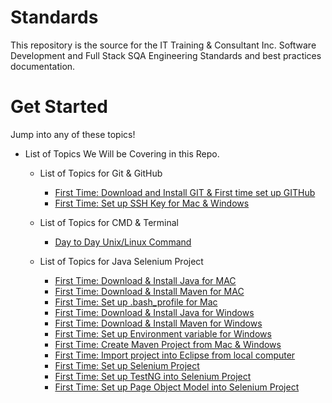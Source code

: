# Standards
This repository is the source for the IT Training & Consultant Inc. Software Development and Full Stack SQA Engineering Standards and best practices documentation.

# Get Started
Jump into any of these topics!

* List of Topics We Will be Covering in this Repo.

    * List of Topics for Git & GitHub
        - [First Time: Download and Install GIT & First time set up GITHub]()
        - [First Time: Set up SSH Key for Mac & Windows](./git.md)

    * List of Topics for CMD & Terminal 
        - [Day to Day Unix/Linux Command]()

    * List of Topics for Java Selenium Project
        - [First Time: Download & Install Java for MAC]()
        - [First Time: Download & Install Maven for MAC]()
        - [First Time: Set up .bash_profile for Mac]()
        - [First Time: Download & Install Java for Windows]()
        - [First Time: Download & Install Maven for Windows]()
        - [First Time: Set up Environment variable for Windows]()
        - [First Time: Create Maven Project from Mac & Windows]()
        - [First Time: Import project into Eclipse from local computer]()
        - [First Time: Set up Selenium Project]()
        - [First Time: Set up TestNG into Selenium Project]()
        - [First Time: Set up Page Object Model into Selenium Project]()
